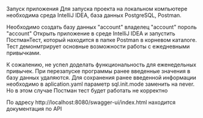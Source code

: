 Запуск приложения Для запуска проекта на локальном компьютере необходима среда IntelliJ IDEA, база данных PostgreSQL, Postman.

Необходимо создать базу данных "account" владелец "account" пороль "account" Открыть приложение в среде IntelliJ IDEA и запустить ПостманТест, который находится в папке Postman в корневом каталоге. Тест демонмтрирует основные возможности работы с ежедневными привычками.

К сожалению, не успел доделать функциональность для еженедельных привычек. При перезапуске программы ранее введенные значения в базу данных удаляются. Для сохранения ранее введенной информации необходимо в aplication.yaml параметр sql.init.mode заменить на never. Но в этом случае Постман тест будет работать не корректно

По адресу http://localhost:8080/swagger-ui/index.html находится документация по API
